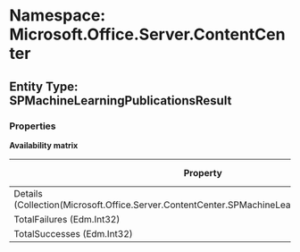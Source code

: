 # Namespace: Microsoft.Office.Server.ContentCenter

## Entity Type: SPMachineLearningPublicationsResult

### Properties

**Availability matrix**

Property | SPO | SP 2019 | SP 2016 | SP 2013
----------|-----|---------|---------|--------
Details (Collection(Microsoft.Office.Server.ContentCenter.SPMachineLearningPublicationResult)) | ✔ | ✖ | ✖ | ✖
TotalFailures (Edm.Int32) | ✔ | ✖ | ✖ | ✖
TotalSuccesses (Edm.Int32) | ✔ | ✖ | ✖ | ✖


